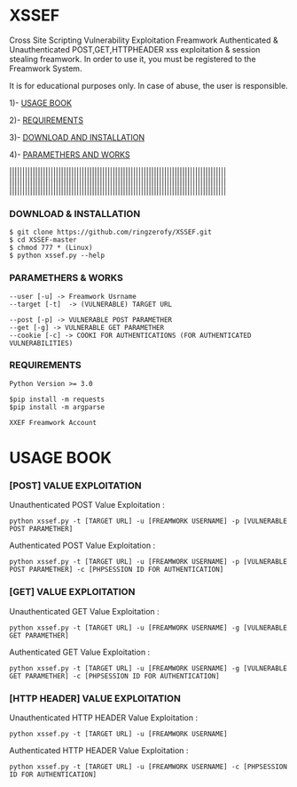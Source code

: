 # XSSEF
 Cross Site Scripting Vulnerability Exploitation Freamwork
 Authenticated & Unauthenticated POST,GET,HTTPHEADER xss exploitation & session stealing freamwork.
 In order to use it, you must be registered to the Freamwork System.
 
 It is for educational purposes only. In case of abuse, the user is responsible.
 
 
 1)- [USAGE BOOK](https://github.com/ringzerofy/XSSEF#usage-book)
 
 2)- [REQUIREMENTS](https://github.com/ringzerofy/XSSEF#requirements)
 
 3)- [DOWNLOAD AND INSTALLATION](https://github.com/ringzerofy/XSSEF#download--installation)
 
 4)- [PARAMETHERS AND WORKS](https://github.com/ringzerofy/XSSEF#paramethers--works)
 
 
 
||||||||||||||||||||||||||||||||||||||||||||||||||||||||||||||||||||||||||||||||||||
||||||||||||||||||||||||||||||||||||||||||||||||||||||||||||||||||||||||||||||||||||
||||||||||||||||||||||||||||||||||||||||||||||||||||||||||||||||||||||||||||||||||||


 ### DOWNLOAD & INSTALLATION
 
  ```
  $ git clone https://github.com/ringzerofy/XSSEF.git
  $ cd XSSEF-master
  $ chmod 777 * (Linux)
  $ python xssef.py --help
  
  ```
 
 
### PARAMETHERS & WORKS
 
 ```
 --user [-u] -> Freamwork Usrname
 --target [-t]  -> (VULNERABLE) TARGET URL
 
 --post [-p] -> VULNERABLE POST PARAMETHER
 --get [-g] -> VULNERABLE GET PARAMETHER
 --cookie [-c] -> COOKI FOR AUTHENTICATIONS (FOR AUTHENTICATED VULNERABILITIES)
 
 ``` 
 
 
 
 ### REQUIREMENTS
 ```
 Python Version >= 3.0
 
 $pip install -m requests
 $pip install -m argparse
 
 XXEF Freamwork Account
 
 ```
 
 
 # USAGE BOOK 
 
 ### [POST] VALUE EXPLOITATION
   
  Unauthenticated POST Value Exploitation :
  
  `python xssef.py -t [TARGET URL] -u [FREAMWORK USERNAME] -p [VULNERABLE POST PARAMETHER]`
  
  Authenticated POST Value Exploitation :
  
  `python xssef.py -t [TARGET URL] -u [FREAMWORK USERNAME] -p [VULNERABLE POST PARAMETHER] -c [PHPSESSION ID FOR AUTHENTICATION]`
  
  
  
  ### [GET] VALUE EXPLOITATION
   
  Unauthenticated GET Value Exploitation :
  
  `python xssef.py -t [TARGET URL] -u [FREAMWORK USERNAME] -g [VULNERABLE GET PARAMETHER]`
  
  Authenticated GET Value Exploitation :
  
  `python xssef.py -t [TARGET URL] -u [FREAMWORK USERNAME] -g [VULNERABLE GET PARAMETHER] -c [PHPSESSION ID FOR AUTHENTICATION]`
  
  
  
  
  
  ### [HTTP HEADER] VALUE EXPLOITATION
   
  Unauthenticated HTTP HEADER Value Exploitation :
  
  `python xssef.py -t [TARGET URL] -u [FREAMWORK USERNAME]`
  
  Authenticated HTTP HEADER Value Exploitation :
 
  `python xssef.py -t [TARGET URL] -u [FREAMWORK USERNAME] -c [PHPSESSION ID FOR AUTHENTICATION]`
  
  

